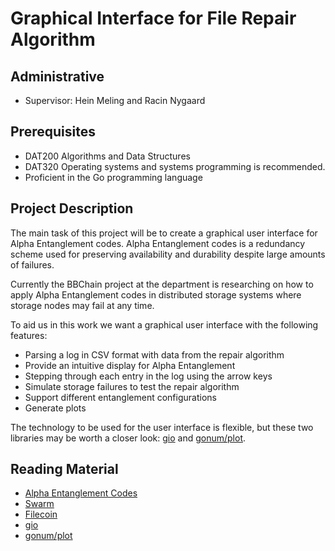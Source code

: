# Graphical Interface for File Repair Algorithm

## Administrative

- Supervisor: Hein Meling and Racin Nygaard

## Prerequisites

- DAT200 Algorithms and Data Structures
- DAT320 Operating systems and systems programming is recommended.
- Proficient in the Go programming language

## Project Description

The main task of this project will be to create a graphical user interface for Alpha Entanglement codes.
Alpha Entanglement codes is a redundancy scheme used for preserving availability and durability despite large amounts of failures.

Currently the BBChain project at the department is researching on how to apply Alpha Entanglement codes in distributed storage systems where storage nodes may fail at any time.

To aid us in this work we want a graphical user interface with the following features:

- Parsing a log in CSV format with data from the repair algorithm
- Provide an intuitive display for Alpha Entanglement
- Stepping through each entry in the log using the arrow keys
- Simulate storage failures to test the repair algorithm
- Support different entanglement configurations
- Generate plots

The technology to be used for the user interface is flexible, but these two libraries may be worth a closer look: [gio](https://gioui.org) and [gonum/plot](https://github.com/gonum/plot).

## Reading Material

- [Alpha Entanglement Codes](https://arxiv.org/abs/1810.02974)
- [Swarm](https://swarm.ethereum.org/)
- [Filecoin](https://filecoin.io/)
- [gio](https://gioui.org)
- [gonum/plot](https://github.com/gonum/plot)
